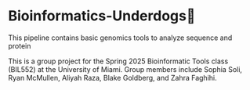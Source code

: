 # Bioinformatics-Underdogs🐶
This pipeline contains basic genomics tools to analyze sequence and protein 

This is a group project for the Spring 2025 Bioinformatic Tools class (BIL552) at the University of Miami. Group members include Sophia Soli, Ryan McMullen, Aliyah Raza, Blake Goldberg, and Zahra Faghihi.
